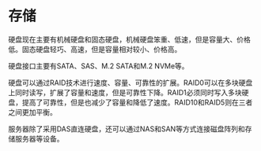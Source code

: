 # 存储

硬盘现在主要有机械硬盘和固态硬盘，机械硬盘笨重、低速，但是容量大、价格低。固态硬盘轻巧、高速，但是容量相对较小、价格高。

硬盘接口主要有SATA、SAS、M.2 SATA和M.2 NVMe等。

硬盘可以通过RAID技术进行速度、容量、可靠性的扩展。RAID0可以在多块硬盘上同时读写，扩展了容量和速度，但是可靠性下降。RAID1必须同时写入多块硬盘，提高了可靠性，但是也减少了容量和降低了速度。RAID10和RAID5则在三者之间更加平衡。

服务器除了采用DAS直连硬盘，还可以通过NAS和SAN等方式连接磁盘阵列和存储服务器等设备。